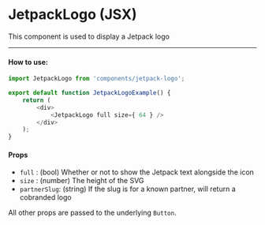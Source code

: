 JetpackLogo (JSX)
====================

This component is used to display a Jetpack logo

-------

#### How to use:

```js
import JetpackLogo from 'components/jetpack-logo';

export default function JetpackLogoExample() {
	return (
		<div>
			<JetpackLogo full size={ 64 } />
		</div>
	);
}
```

#### Props

* `full` : (bool) Whether or not to show the Jetpack text alongside the icon
* `size` : (number) The height of the SVG
* `partnerSlug`: (string) If the slug is for a known partner, will return a cobranded logo

All other props are passed to the underlying `Button`.
